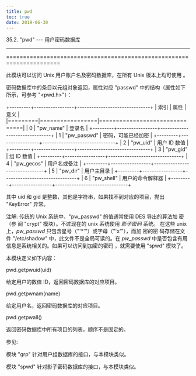 ```yaml
---
title: pwd
toc: true
date: 2019-06-30
---
```

35.2. "pwd" --- 用户密码数据库
******************************

======================================================================

此模块可以访问 Unix 用户账户名及密码数据库，在所有 Unix 版本上均可使用
。

密码数据库中的条目以元组对象返回，属性对应 "passwd" 中的结构（属性如下
所示，可参考 "<pwd.h>"）：

+---------+-----------------+-------------------------------+
| 索引    | 属性            | 意义                          |
|=========|=================|===============================|
| 0       | "pw_name"       | 登录名                        |
+---------+-----------------+-------------------------------+
| 1       | "pw_passwd"     | 密码，可能已经加密            |
+---------+-----------------+-------------------------------+
| 2       | "pw_uid"        | 用户 ID 数值                  |
+---------+-----------------+-------------------------------+
| 3       | "pw_gid"        | 组 ID 数值                    |
+---------+-----------------+-------------------------------+
| 4       | "pw_gecos"      | 用户名或备注                  |
+---------+-----------------+-------------------------------+
| 5       | "pw_dir"        | 用户主目录                    |
+---------+-----------------+-------------------------------+
| 6       | "pw_shell"      | 用户的命令解释器              |
+---------+-----------------+-------------------------------+

其中 uid 和 gid 是整数，其他是字符串，如果找不到对应的项目，抛出
"KeyError" 异常。

注解: 传统的 Unix 系统中，"pw_passwd" 的值通常使用 DES 导出的算法加
  密（参 阅 "crypt" 模块）。不过现在的 unix 系统使用 *影子密码* 系统。
  在这些 unix 上，*pw_passwd* 只包含星号（"'*'"）或字母（"'x'"），而加
  密的密 码存储在文件 "/etc/shadow" 中，此文件不是全局可读的。在
  *pw_passwd* 中是否包含有用信息是系统相关的。如果可以访问到加密的密码
  ，就需要使用 "spwd" 模块了。

本模块定义如下内容：

pwd.getpwuid(uid)

   给定用户的数值 ID，返回密码数据库的对应项目。

pwd.getpwnam(name)

   给定用户名，返回密码数据库的对应项目。

pwd.getpwall()

   返回密码数据库中所有项目的列表，顺序不是固定的。

参见:

  模块 "grp"
     针对用户组数据库的接口，与本模块类似。

  模块 "spwd"
     针对影子密码数据库的接口，与本模块类似。
